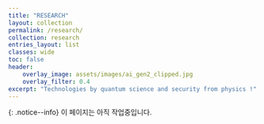 ```yaml
---
title: "RESEARCH"
layout: collection
permalink: /research/
collection: research
entries_layout: list
classes: wide
toc: false
header:
    overlay_image: assets/images/ai_gen2_clipped.jpg
    overlay_filter: 0.4
excerpt: "Technologies by quantum science and security from physics !"
---
```


{: .notice--info}
이 페이지는 아직 작업중입니다.  
